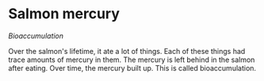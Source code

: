 # Salmon mercury

*Bioaccumulation*

Over the salmon's lifetime, it ate a lot of things. Each of these things had
trace amounts of mercury in them. The mercury is left behind in the salmon
after eating. Over time, the mercury built up. This is called bioaccumulation.

